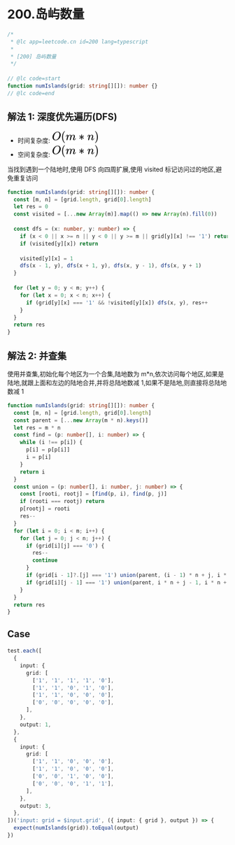 # 200.岛屿数量

```ts
/*
 * @lc app=leetcode.cn id=200 lang=typescript
 *
 * [200] 岛屿数量
 */

// @lc code=start
function numIslands(grid: string[][]): number {}
// @lc code=end
```

## 解法 1: 深度优先遍历(DFS)

- 时间复杂度: <!-- $O(m*n)$ --> <img style="transform: translateY(0.1em); background: white;" src="./svg/o-m-multiply-n.svg" alt="O(m*n)">
- 空间复杂度: <!-- $O(m*n)$ --> <img style="transform: translateY(0.1em); background: white;" src="./svg/o-m-multiply-n.svg" alt="O(m*n)">

当找到遇到一个陆地时,使用 DFS 向四周扩展,使用 visited 标记访问过的地区,避免重复访问

```ts
function numIslands(grid: string[][]): number {
  const [m, n] = [grid.length, grid[0].length]
  let res = 0
  const visited = [...new Array(m)].map(() => new Array(n).fill(0))

  const dfs = (x: number, y: number) => {
    if (x < 0 || x >= n || y < 0 || y >= m || grid[y][x] !== '1') return
    if (visited[y][x]) return

    visited[y][x] = 1
    dfs(x - 1, y), dfs(x + 1, y), dfs(x, y - 1), dfs(x, y + 1)
  }

  for (let y = 0; y < m; y++) {
    for (let x = 0; x < n; x++) {
      if (grid[y][x] === '1' && !visited[y][x]) dfs(x, y), res++
    }
  }
  return res
}
```

## 解法 2: 并查集

使用并查集,初始化每个地区为一个合集,陆地数为 m\*n,依次访问每个地区,如果是陆地,就跟上面和左边的陆地合并,并将总陆地数减 1,如果不是陆地,则直接将总陆地数减 1

```ts
function numIslands(grid: string[][]): number {
  const [m, n] = [grid.length, grid[0].length]
  const parent = [...new Array(m * n).keys()]
  let res = m * n
  const find = (p: number[], i: number) => {
    while (i !== p[i]) {
      p[i] = p[p[i]]
      i = p[i]
    }
    return i
  }
  const union = (p: number[], i: number, j: number) => {
    const [rooti, rootj] = [find(p, i), find(p, j)]
    if (rooti === rootj) return
    p[rootj] = rooti
    res--
  }
  for (let i = 0; i < m; i++) {
    for (let j = 0; j < n; j++) {
      if (grid[i][j] === '0') {
        res--
        continue
      }
      if (grid[i - 1]?.[j] === '1') union(parent, (i - 1) * n + j, i * n + j)
      if (grid[i][j - 1] === '1') union(parent, i * n + j - 1, i * n + j)
    }
  }
  return res
}
```

## Case

```ts
test.each([
  {
    input: {
      grid: [
        ['1', '1', '1', '1', '0'],
        ['1', '1', '0', '1', '0'],
        ['1', '1', '0', '0', '0'],
        ['0', '0', '0', '0', '0'],
      ],
    },
    output: 1,
  },
  {
    input: {
      grid: [
        ['1', '1', '0', '0', '0'],
        ['1', '1', '0', '0', '0'],
        ['0', '0', '1', '0', '0'],
        ['0', '0', '0', '1', '1'],
      ],
    },
    output: 3,
  },
])('input: grid = $input.grid', ({ input: { grid }, output }) => {
  expect(numIslands(grid)).toEqual(output)
})
```
